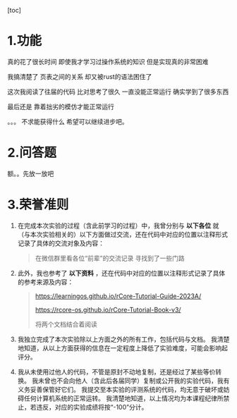 [toc]

# 1.功能

真的花了很长时间 即使我才学习过操作系统的知识 但是实现真的非常困难

我搞清楚了 页表之间的关系 却又被rust的语法困住了

这次我阅读了往届的代码 比对思考了很久 一直没能正常运行 确实学到了很多东西

最后还是 靠着拙劣的模仿才能正常运行

。。。 不求能获得什么 希望可以继续进步吧。

# 2.问答题

额。。先放一放吧

# 3.荣誉准则

1. 在完成本次实验的过程（含此前学习的过程）中，我曾分别与 **以下各位** 就（与本次实验相关的）以下方面做过交流，还在代码中对应的位置以注释形式记录了具体的交流对象及内容：

   > 在微信群里看各位“前辈”的交流记录 寻找到了一些门路

2. 此外，我也参考了 **以下资料** ，还在代码中对应的位置以注释形式记录了具体的参考来源及内容：

   > https://learningos.github.io/rCore-Tutorial-Guide-2023A/
   >
   > https://rcore-os.github.io/rCore-Tutorial-Book-v3/
   >
   > 将两个文档结合着阅读 

3. 我独立完成了本次实验除以上方面之外的所有工作，包括代码与文档。 我清楚地知道，从以上方面获得的信息在一定程度上降低了实验难度，可能会影响起评分。

4. 我从未使用过他人的代码，不管是原封不动地复制，还是经过了某些等价转换。 我未曾也不会向他人（含此后各届同学）复制或公开我的实验代码，我有义务妥善保管好它们。 我提交至本实验的评测系统的代码，均无意于破坏或妨碍任何计算机系统的正常运转。 我清楚地知道，以上情况均为本课程纪律所禁止，若违反，对应的实验成绩将按“-100”分计。



